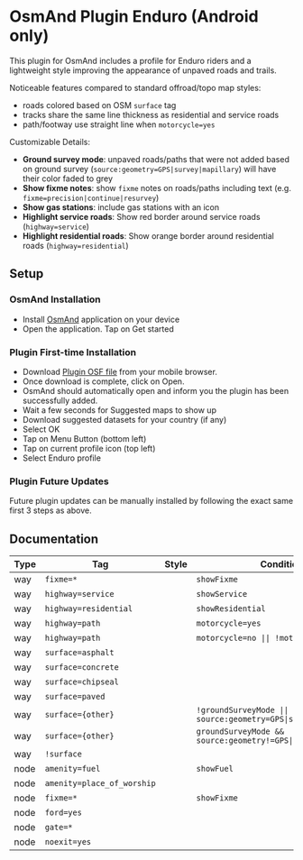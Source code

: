 # OsmAnd Plugin Enduro (Android only)

This plugin for OsmAnd includes a profile for Enduro riders and a lightweight style improving the appearance of unpaved roads and trails.

Noticeable features compared to standard offroad/topo map styles:

- roads colored based on OSM `surface` tag
- tracks share the same line thickness as residential and service roads
- path/footway use straight line when `motorcycle=yes`

Customizable Details:

- **Ground survey mode**: unpaved roads/paths that were not added based on ground survey (`source:geometry=GPS|survey|mapillary`) will have their color faded to grey
- **Show fixme notes**: show `fixme` notes on roads/paths including text (e.g. `fixme=precision|continue|resurvey`)
- **Show gas stations**: include gas stations with an icon
- **Highlight service roads**: Show red border around service roads (`highway=service`)
- **Highlight residential roads**: Show orange border around residential roads (`highway=residential`)

## Setup

### OsmAnd Installation

- Install [OsmAnd](https://play.google.com/store/apps/details?id=net.osmand) application on your device
- Open the application. Tap on Get started

### Plugin First-time Installation

- Download [Plugin OSF file](https://github.com/cmoffroad/osmand-plugin-enduro/raw/master/build/osmand-plugin-enduro.osf) from your mobile browser.
- Once download is complete, click on Open.
- OsmAnd should automatically open and inform you the plugin has been successfully added.
- Wait a few seconds for Suggested maps to show up
- Download suggested datasets for your country (if any)
- Select OK
- Tap on Menu Button (bottom left)
- Tap on current profile icon (top left)
- Select Enduro profile

### Plugin Future Updates

Future plugin updates can be manually installed by following the exact same first 3 steps as above.

## Documentation

|Type|Tag|Style|Condition|
|---|---|---|---|
|way|`fixme=*`||`showFixme`|
|way|`highway=service`||`showService`|
|way|`highway=residential`||`showResidential`|
|way|`highway=path`||`motorcycle=yes`|
|way|`highway=path`||`motorcycle=no \|\| !motorcycle`|
|way|`surface=asphalt`|||
|way|`surface=concrete`|||
|way|`surface=chipseal`|||
|way|`surface=paved`|||
|way|`surface={other}`||`!groundSurveyMode \|\| source:geometry=GPS\|survey\|mapillary`|
|way|`surface={other}`||`groundSurveyMode && source:geometry!=GPS\|survey\|mapillary`|
|way|`!surface`|||
|node|`amenity=fuel`||`showFuel`|
|node|`amenity=place_of_worship`|||
|node|`fixme=*`||`showFixme`|
|node|`ford=yes`|||
|node|`gate=*`|||
|node|`noexit=yes`|||

